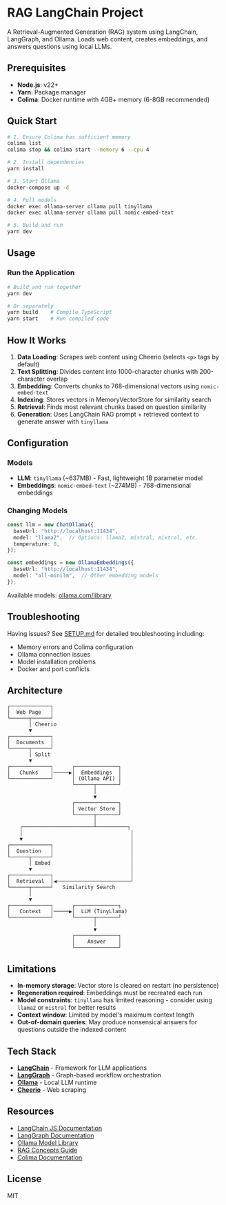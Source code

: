 # RAG LangChain Project

A Retrieval-Augmented Generation (RAG) system using LangChain, LangGraph, and Ollama. Loads web content, creates embeddings, and answers questions using local LLMs.

## Prerequisites

- **Node.js**: v22+
- **Yarn**: Package manager
- **Colima**: Docker runtime with 4GB+ memory (6-8GB recommended)

## Quick Start

```bash
# 1. Ensure Colima has sufficient memory
colima list
colima stop && colima start --memory 6 --cpu 4

# 2. Install dependencies
yarn install

# 3. Start Ollama
docker-compose up -d

# 4. Pull models
docker exec ollama-server ollama pull tinyllama
docker exec ollama-server ollama pull nomic-embed-text

# 5. Build and run
yarn dev
```

## Usage

### Run the Application

```bash
# Build and run together
yarn dev

# Or separately
yarn build    # Compile TypeScript
yarn start    # Run compiled code
```

## How It Works

1. **Data Loading**: Scrapes web content using Cheerio (selects `<p>` tags by default)
2. **Text Splitting**: Divides content into 1000-character chunks with 200-character overlap
3. **Embedding**: Converts chunks to 768-dimensional vectors using `nomic-embed-text`
4. **Indexing**: Stores vectors in MemoryVectorStore for similarity search
5. **Retrieval**: Finds most relevant chunks based on question similarity
6. **Generation**: Uses LangChain RAG prompt + retrieved context to generate answer with `tinyllama`

## Configuration

### Models

- **LLM**: `tinyllama` (~637MB) - Fast, lightweight 1B parameter model
- **Embeddings**: `nomic-embed-text` (~274MB) - 768-dimensional embeddings

### Changing Models

```typescript
const llm = new ChatOllama({
  baseUrl: "http://localhost:11434",
  model: "llama2",  // Options: llama2, mistral, mixtral, etc.
  temperature: 0,
});

const embeddings = new OllamaEmbeddings({
  baseUrl: "http://localhost:11434",
  model: "all-minilm",  // Other embedding models
});
```

Available models: [ollama.com/library](https://ollama.com/library)

## Troubleshooting

Having issues? See [SETUP.md](SETUP.md) for detailed troubleshooting including:
- Memory errors and Colima configuration
- Ollama connection issues
- Model installation problems
- Docker and port conflicts

## Architecture

```
┌─────────────┐
│  Web Page   │
└──────┬──────┘
       │ Cheerio
       ▼
┌─────────────┐
│  Documents  │
└──────┬──────┘
       │ Split
       ▼
┌─────────────┐      ┌──────────────┐
│   Chunks    │─────▶│  Embeddings  │
└─────────────┘      │ (Ollama API) │
                     └──────┬───────┘
                            │
                            ▼
                     ┌──────────────┐
                     │ Vector Store │
                     └──────┬───────┘
                            │
    ┌───────────────────────┴──────────┐
    │                                   │
    ▼                                   │
┌─────────────┐                         │
│  Question   │                         │
└──────┬──────┘                         │
       │ Embed                          │
       ▼                                │
┌─────────────┐                         │
│  Retrieval  │◀────────────────────────┘
└──────┬──────┘   Similarity Search
       │
       ▼
┌─────────────┐      ┌──────────────┐
│   Context   │─────▶│  LLM (TinyLlama)
└─────────────┘      └──────┬───────┘
                            │
                            ▼
                     ┌──────────────┐
                     │    Answer    │
                     └──────────────┘
```

## Limitations

- **In-memory storage**: Vector store is cleared on restart (no persistence)
- **Regeneration required**: Embeddings must be recreated each run
- **Model constraints**: `tinyllama` has limited reasoning - consider using `llama2` or `mistral` for better results
- **Context window**: Limited by model's maximum context length
- **Out-of-domain queries**: May produce nonsensical answers for questions outside the indexed content

## Tech Stack

- **[LangChain](https://js.langchain.com/)** - Framework for LLM applications
- **[LangGraph](https://langchain-ai.github.io/langgraph/)** - Graph-based workflow orchestration
- **[Ollama](https://ollama.com/)** - Local LLM runtime
- **[Cheerio](https://cheerio.js.org/)** - Web scraping

## Resources

- [LangChain JS Documentation](https://js.langchain.com/docs/)
- [LangGraph Documentation](https://langchain-ai.github.io/langgraph/)
- [Ollama Model Library](https://ollama.com/library)
- [RAG Concepts Guide](https://python.langchain.com/docs/use_cases/question_answering/)
- [Colima Documentation](https://github.com/abiosoft/colima)

## License

MIT